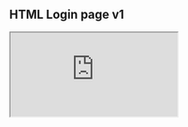 <h2>HTML Login page v1</h2>
<iframe src="https://www.w3schools.com/html/html_iframe.asp" title="description"></iframe>
